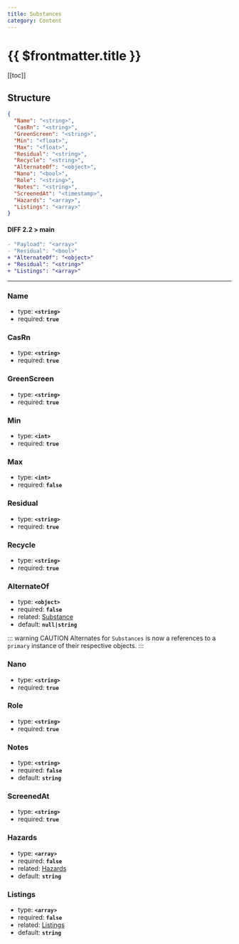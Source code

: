```yaml
---
title: Substances
category: Content
---
```


# {{ $frontmatter.title }}

[[toc]]

## Structure

```json
{
  "Name": "<string>",
  "CasRn": "<string>",
  "GreenScreen": "<string>",
  "Min": "<float>",
  "Max": "<float>",
  "Residual": "<string>",
  "Recycle": "<string>",
  "AlternateOf": "<object>",
  "Nano": "<bool>",
  "Role": "<string>",
  "Notes": "<string>",
  "ScreenedAt": "<timestamp>",
  "Hazards": "<array>",
  "Listings": "<array>"
}
```

#### DIFF 2.2 > main

```diff
- "Payload": "<array>"
- "Residual": "<bool>"
+ "AlternateOf": "<object>"
+ "Residual": "<string>"
+ "Listings": "<array>"
```

---

### Name

- type: **`<string>`**
- required: **`true`**

### CasRn

- type: **`<string>`**
- required: **`true`**

### GreenScreen

- type: **`<string>`**
- required: **`true`**

### Min

- type: **`<int>`**
- required: **`true`**

### Max

- type: **`<int>`**
- required: **`false`**

### Residual

- type: **`<string>`**
- required: **`true`**

### Recycle

- type: **`<string>`**
- required: **`true`**

### AlternateOf

- type: **`<object>`**
- required: **`false`**
- related: [Substance](./#app)
- default: **`null|string`**

::: warning CAUTION
Alternates for `Substances` is now a references to a `primary` instance of their respective objects.
:::

### Nano

- type: **`<string>`**
- required: **`true`**

### Role

- type: **`<string>`**
- required: **`true`**

### Notes

- type: **`<string>`**
- required: **`false`**
- default: **`string`**

### ScreenedAt

- type: **`<string>`**
- required: **`true`**

### Hazards

- type: **`<array>`**
- required: **`false`**
- related: [Hazards](./hazards)
- default: **`string`**

### Listings

- type: **`<array>`**
- required: **`false`**
- related: [Listings](./listings)
- default: **`string`**
